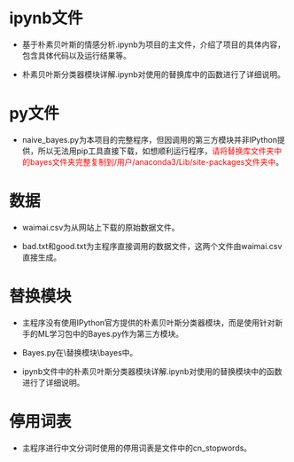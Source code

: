 # ipynb文件

* 基于朴素贝叶斯的情感分析.ipynb为项目的主文件，介绍了项目的具体内容，包含具体代码以及运行结果等。


* 朴素贝叶斯分类器模块详解.ipynb对使用的替换库中的函数进行了详细说明。

# py文件

* naive_bayes.py为本项目的完整程序，但因调用的第三方模块并非IPython提供，所以无法用pip工具直接下载，如想顺利运行程序，<font color='red'>请将替换库文件夹中的bayes文件夹完整复制到/用户/anaconda3/Lib/site-packages文件夹中</font>。

# 数据

* waimai.csv为从网站上下载的原始数据文件。


* bad.txt和good.txt为主程序直接调用的数据文件，这两个文件由waimai.csv直接生成。

# 替换模块

* 主程序没有使用IPython官方提供的朴素贝叶斯分类器模块，而是使用针对新手的ML学习包中的Bayes.py作为第三方模块。


* Bayes.py在\替换模块\bayes中。


* ipynb文件中的朴素贝叶斯分类器模块详解.ipynb对使用的替换模块中的函数进行了详细说明。

# 停用词表

* 主程序进行中文分词时使用的停用词表是文件中的cn_stopwords。
